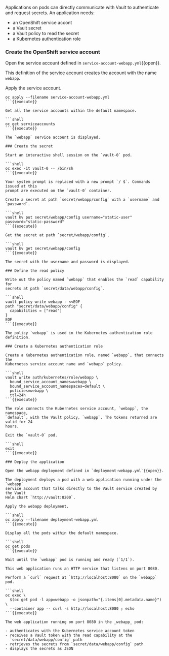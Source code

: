 Applications on pods can directly communicate with Vault to authenticate and
request secrets. An application needs:

- an OpenShift service accont
- a Vault secret
- a Vault policy to read the secret
- a Kubernetes authentication role

### Create the OpenShift service account

Open the service account defined in `service-account-webapp.yml`{{open}}.

This definition of the service account creates the account with the name
`webapp`.

Apply the service account.

```shell
oc apply --filename service-account-webapp.yml
```{{execute}}

Get all the service accounts within the default namespace.

```shell
oc get serviceaccounts
```{{execute}}

The `webapp` service account is displayed.

### Create the secret

Start an interactive shell session on the `vault-0` pod.

```shell
oc exec -it vault-0 -- /bin/sh
```{{execute}}

Your system prompt is replaced with a new prompt `/ $`. Commands issued at this
prompt are executed on the `vault-0` container.

Create a secret at path `secret/webapp/config` with a `username` and `password`.

```shell
vault kv put secret/webapp/config username="static-user" password="static-password"
```{{execute}}

Get the secret at path `secret/webapp/config`.

```shell
vault kv get secret/webapp/config
```{{execute}}

The secret with the username and password is displayed.

### Define the read policy

Write out the policy named `webapp` that enables the `read` capability for
secrets at path `secret/data/webapp/config`.

```shell
vault policy write webapp - <<EOF
path "secret/data/webapp/config" {
  capabilities = ["read"]
}
EOF
```{{execute}}

The policy `webapp` is used in the Kubernetes authentication role definition.

### Create a Kubernetes authentication role

Create a Kubernetes authentication role, named `webapp`, that connects the
Kubernetes service account name and `webapp` policy.

```shell
vault write auth/kubernetes/role/webapp \
  bound_service_account_names=webapp \
  bound_service_account_namespaces=default \
  policies=webapp \
  ttl=24h
```{{execute}}

The role connects the Kubernetes service account, `webapp`, the namespace,
`default`, with the Vault policy, `webapp`. The tokens returned are valid for 24
hours.

Exit the `vault-0` pod.

```shell
exit
```{{execute}}

### Deploy the application

Open the webapp deployment defined in `deployment-webapp.yml`{{open}}.

The deployment deploys a pod with a web application running under the `webapp`
service account that talks directly to the Vault service created by the Vault
Helm chart `http://vault:8200`.

Apply the webapp deployment.

```shell
oc apply --filename deployment-webapp.yml
```{{execute}}

Display all the pods within the default namespace.

```shell
oc get pods
```{{execute}}

Wait until the `webapp` pod is running and ready (`1/1`).

This web application runs an HTTP service that listens on port 8080.

Perform a `curl` request at `http://localhost:8080` on the `webapp` pod.

```shell
oc exec \
  $(oc get pod -l app=webapp -o jsonpath="{.items[0].metadata.name}") \
  --container app -- curl -s http://localhost:8080 ; echo
```{{execute}}

The web application running on port 8080 in the _webapp_ pod:

- authenticates with the Kubernetes service account token
- receives a Vault token with the read capability at the
  `secret/data/webapp/config` path
- retrieves the secrets from `secret/data/webapp/config` path
- displays the secrets as JSON
